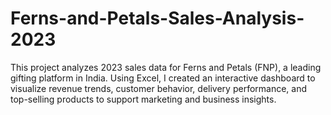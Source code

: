 # Ferns-and-Petals-Sales-Analysis-2023
This project analyzes 2023 sales data for Ferns and Petals (FNP), a leading gifting platform in India. Using Excel, I created an interactive dashboard to visualize revenue trends, customer behavior, delivery performance, and top-selling products to support marketing and business insights.
